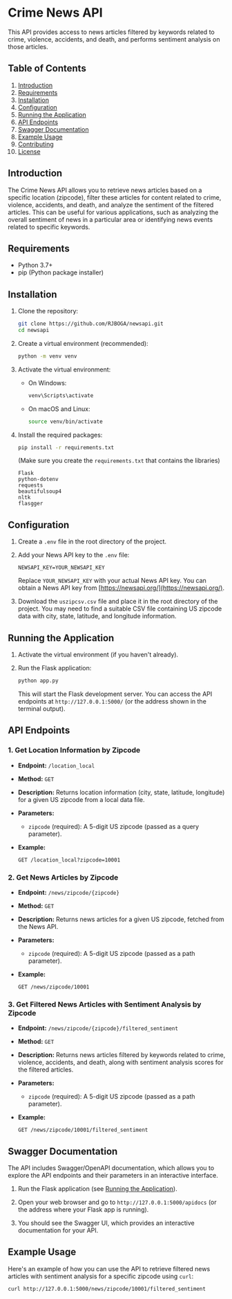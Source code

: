 # Crime News API

This API provides access to news articles filtered by keywords related to crime, violence, accidents, and death, and performs sentiment analysis on those articles.

## Table of Contents

1.  [Introduction](#introduction)
2.  [Requirements](#requirements)
3.  [Installation](#installation)
4.  [Configuration](#configuration)
5.  [Running the Application](#running-the-application)
6.  [API Endpoints](#api-endpoints)
7.  [Swagger Documentation](#swagger-documentation)
8.  [Example Usage](#example-usage)
9.  [Contributing](#contributing)
10. [License](#license)

## Introduction

The Crime News API allows you to retrieve news articles based on a specific location (zipcode), filter these articles for content related to crime, violence, accidents, and death, and analyze the sentiment of the filtered articles. This can be useful for various applications, such as analyzing the overall sentiment of news in a particular area or identifying news events related to specific keywords.

## Requirements

*   Python 3.7+
*   pip (Python package installer)

## Installation

1.  Clone the repository:

    ```bash
    git clone https://github.com/RJBOGA/newsapi.git
    cd newsapi
    ```

2.  Create a virtual environment (recommended):

    ```bash
    python -m venv venv
    ```

3.  Activate the virtual environment:

    *   On Windows:

        ```bash
        venv\Scripts\activate
        ```

    *   On macOS and Linux:

        ```bash
        source venv/bin/activate
        ```

4.  Install the required packages:

    ```bash
    pip install -r requirements.txt
    ```

    (Make sure you create the `requirements.txt` that contains the libraries)
    ```
    Flask
    python-dotenv
    requests
    beautifulsoup4
    nltk
    flasgger
    ```

## Configuration

1.  Create a `.env` file in the root directory of the project.

2.  Add your News API key to the `.env` file:

    ```
    NEWSAPI_KEY=YOUR_NEWSAPI_KEY
    ```

    Replace `YOUR_NEWSAPI_KEY` with your actual News API key. You can obtain a News API key from [https://newsapi.org/](https://newsapi.org/).

3.  Download the `uszipcsv.csv` file and place it in the root directory of the project. You may need to find a suitable CSV file containing US zipcode data with city, state, latitude, and longitude information.

## Running the Application

1.  Activate the virtual environment (if you haven't already).

2.  Run the Flask application:

    ```bash
    python app.py
    ```

    This will start the Flask development server. You can access the API endpoints at `http://127.0.0.1:5000/` (or the address shown in the terminal output).

## API Endpoints

### 1. Get Location Information by Zipcode

*   **Endpoint:** `/location_local`
*   **Method:** `GET`
*   **Description:** Returns location information (city, state, latitude, longitude) for a given US zipcode from a local data file.
*   **Parameters:**
    *   `zipcode` (required): A 5-digit US zipcode (passed as a query parameter).
*   **Example:**

    ```
    GET /location_local?zipcode=10001
    ```

### 2. Get News Articles by Zipcode

*   **Endpoint:** `/news/zipcode/{zipcode}`
*   **Method:** `GET`
*   **Description:** Returns news articles for a given US zipcode, fetched from the News API.
*   **Parameters:**
    *   `zipcode` (required): A 5-digit US zipcode (passed as a path parameter).
*   **Example:**

    ```
    GET /news/zipcode/10001
    ```

### 3. Get Filtered News Articles with Sentiment Analysis by Zipcode

*   **Endpoint:** `/news/zipcode/{zipcode}/filtered_sentiment`
*   **Method:** `GET`
*   **Description:** Returns news articles filtered by keywords related to crime, violence, accidents, and death, along with sentiment analysis scores for the filtered articles.
*   **Parameters:**
    *   `zipcode` (required): A 5-digit US zipcode (passed as a path parameter).
*   **Example:**

    ```
    GET /news/zipcode/10001/filtered_sentiment
    ```

## Swagger Documentation

The API includes Swagger/OpenAPI documentation, which allows you to explore the API endpoints and their parameters in an interactive interface.

1.  Run the Flask application (see [Running the Application](#running-the-application)).

2.  Open your web browser and go to `http://127.0.0.1:5000/apidocs` (or the address where your Flask app is running).

3.  You should see the Swagger UI, which provides an interactive documentation for your API.

## Example Usage

Here's an example of how you can use the API to retrieve filtered news articles with sentiment analysis for a specific zipcode using `curl`:

```bash
curl http://127.0.0.1:5000/news/zipcode/10001/filtered_sentiment
